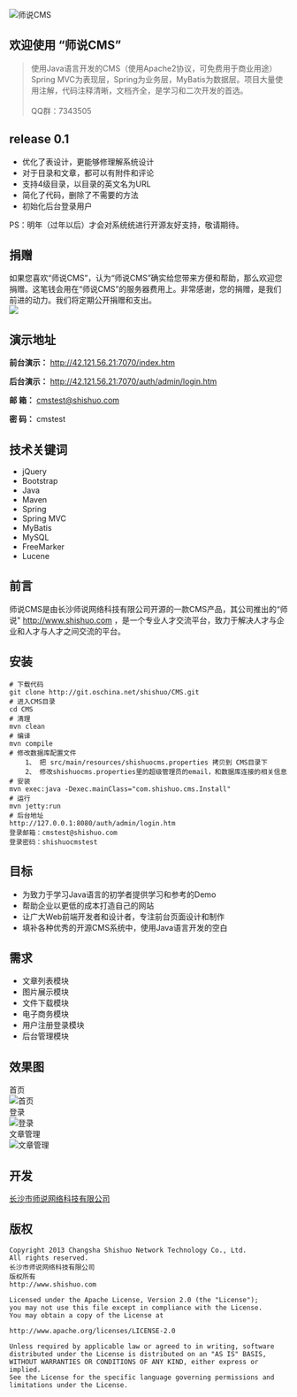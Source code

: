 ![师说CMS](/src/main/webapp/system/images/logo.png "师说CMS")

## 欢迎使用 “师说CMS”

> 使用Java语言开发的CMS（使用Apache2协议，可免费用于商业用途）<br>
> Spring MVC为表现层，Spring为业务层，MyBatis为数据层。项目大量使用注解，代码注释清晰，文档齐全，是学习和二次开发的首选。<br>
><br>
>QQ群：7343505

## release 0.1
* 优化了表设计，更能够修理解系统设计
* 对于目录和文章，都可以有附件和评论
* 支持4级目录，以目录的英文名为URL
* 简化了代码，删除了不需要的方法
* 初始化后台登录用户

PS：明年（过年以后）才会对系统统进行开源友好支持，敬请期待。

## 捐赠
如果您喜欢“师说CMS”，认为“师说CMS”确实给您带来方便和帮助，那么欢迎您捐赠。这笔钱会用在“师说CMS”的服务器费用上。非常感谢，您的捐赠，是我们前进的动力。我们将定期公开捐赠和支出。<br>
<a href='http://me.alipay.com/herbert'> <img src='https://img.alipay.com/sys/personalprod/style/mc/btn-index.png' /> </a>

## 演示地址

**前台演示：** http://42.121.56.21:7070/index.htm

**后台演示：** http://42.121.56.21:7070/auth/admin/login.htm

**邮   箱：** cmstest@shishuo.com 

**密   码：** cmstest

## 技术关键词
* jQuery
* Bootstrap
* Java
* Maven
* Spring
* Spring MVC
* MyBatis
* MySQL
* FreeMarker
* Lucene

## 前言

师说CMS是由长沙师说网络科技有限公司开源的一款CMS产品，其公司推出的“师说" http://www.shishuo.com ，是一个专业人才交流平台，致力于解决人才与企业和人才与人才之间交流的平台。

## 安装

	# 下载代码
	git clone http://git.oschina.net/shishuo/CMS.git
	# 进入CMS目录
	cd CMS
	# 清理
	mvn clean
	# 编译
	mvn compile
	# 修改数据库配置文件
		1、 把 src/main/resources/shishuocms.properties 拷贝到 CMS目录下
		2、 修改shishuocms.properties里的超级管理员的email，和数据库连接的相关信息
	# 安装
	mvn exec:java -Dexec.mainClass="com.shishuo.cms.Install"
	# 运行
	mvn jetty:run
	# 后台地址
	http://127.0.0.1:8080/auth/admin/login.htm
	登录邮箱：cmstest@shishuo.com
	登录密码：shishuocmstest


## 目标

 - 为致力于学习Java语言的初学者提供学习和参考的Demo 
 - 帮助企业以更低的成本打造自己的网站
 - 让广大Web前端开发者和设计者，专注前台页面设计和制作
 - 填补各种优秀的开源CMS系统中，使用Java语言开发的空白

## 需求

 - 文章列表模块
 - 图片展示模块
 - 文件下载模块
 - 电子商务模块
 - 用户注册登录模块
 - 后台管理模块
 
## 效果图
首页<br>
![首页](/doc/images/default.png "首页")<br>
登录<br>
![登录](/doc/images/login.png "登录")<br>
文章管理<br>
![文章管理](/doc/images/file.png "文章管理")

## 开发

[长沙市师说网络科技有限公司][1]

## 版权

    Copyright 2013 Changsha Shishuo Network Technology Co., Ltd. 
    All rights reserved.
    长沙市师说网络科技有限公司
    版权所有
    http://www.shishuo.com
    
    Licensed under the Apache License, Version 2.0 (the "License");
    you may not use this file except in compliance with the License.
    You may obtain a copy of the License at
    
    http://www.apache.org/licenses/LICENSE-2.0
    
    Unless required by applicable law or agreed to in writing, software
    distributed under the License is distributed on an "AS IS" BASIS,
    WITHOUT WARRANTIES OR CONDITIONS OF ANY KIND, either express or implied.
    See the License for the specific language governing permissions and
    limitations under the License.


  [1]: http://www.shishuo.com
